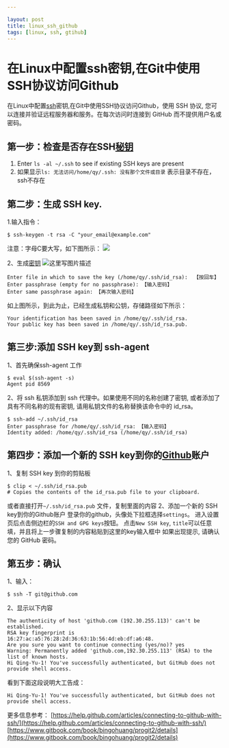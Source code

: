 ```yaml
---

layout: post
title: linux_ssh_github
tags: [linux, ssh, gtihub]
---
```


# 在Linux中配置ssh密钥,在Git中使用SSH协议访问Github

在Linux中配置[ssh](https://so.csdn.net/so/search?q=ssh&spm=1001.2101.3001.7020)密钥,在Git中使用SSH协议访问Github，使用 SSH 协议, 您可以连接并验证远程服务器和服务。在每次访问时连接到 GitHub 而不提供用户名或密码。

## 第一步：检查是否存在SSH[秘钥](https://so.csdn.net/so/search?q=%E7%A7%98%E9%92%A5&spm=1001.2101.3001.7020)

1.  Enter `ls -al ~/.ssh` to see if existing SSH keys are present
2.  如果显示`ls: 无法访问/home/qy/.ssh: 没有那个文件或目录` 表示目录不存在，ssh不存在

## 第二步：生成 SSH key.

1.输入指令：

```
$ ssh-keygen -t rsa -C "your_email@example.com"
```

注意：字母C要大写，如下图所示：
![](https://cdn.jsdelivr.net/gh/darkchoco10099/img/20171223004708515)

2、生成[密钥](https://so.csdn.net/so/search?q=%E5%AF%86%E9%92%A5&spm=1001.2101.3001.7020)
![这里写图片描述](https://cdn.jsdelivr.net/gh/darkchoco10099/img/20171223005112294)

```
Enter file in which to save the key (/home/qy/.ssh/id_rsa):  【按回车】
Enter passphrase (empty for no passphrase): 【输入密码】
Enter same passphrase again: 【再次输入密码】
```

如上图所示，到此为止，已经生成私钥和公钥，存储路径如下所示：

```
Your identification has been saved in /home/qy/.ssh/id_rsa.
Your public key has been saved in /home/qy/.ssh/id_rsa.pub.
```

## 第三步:添加 SSH key到 ssh-agent

1、首先确保ssh-agent 工作

```
$ eval $(ssh-agent -s)
Agent pid 8569
```

2、将 ssh 私钥添加到 ssh 代理中。如果使用不同的名称创建了密钥, 或者添加了具有不同名称的现有密钥, 请用私钥文件的名称替换该命令中的 id\_rsa。

```
$ ssh-add ~/.ssh/id_rsa
Enter passphrase for /home/qy/.ssh/id_rsa: 【输入密码】
Identity added: /home/qy/.ssh/id_rsa (/home/qy/.ssh/id_rsa)
```

## 第四步：添加一个新的 SSH key到你的[Github](https://so.csdn.net/so/search?q=Github&spm=1001.2101.3001.7020)账户

1、复制 SSH key 到你的剪贴板

```
$ clip < ~/.ssh/id_rsa.pub
# Copies the contents of the id_rsa.pub file to your clipboard.
```

或者直接打开`~/.ssh/id_rsa.pub` 文件，复制里面的内容
2、添加一个新的 SSH key到你的Github账户
登录你的github，头像处下拉框选择`settings`。
进入设置页后点击侧边栏的`SSH and GPG keys`按钮。
点击`New SSH key`, `title`可以任意填，并且将上一步骤复制的内容粘贴到这里的key输入框中
如果出现提示, 请确认您的 GitHub 密码。

## 第五步：确认

1、输入：

```
$ ssh -T git@github.com
```

2、显示以下内容

```
The authenticity of host 'github.com (192.30.255.113)' can't be established.
RSA key fingerprint is 16:27:ac:a5:76:28:2d:36:63:1b:56:4d:eb:df:a6:48.
Are you sure you want to continue connecting (yes/no)? yes
Warning: Permanently added 'github.com,192.30.255.113' (RSA) to the list of known hosts.
Hi Qing-Yu-1! You've successfully authenticated, but GitHub does not provide shell access.
```

看到下面这段说明大工告成：

```
Hi Qing-Yu-1! You've successfully authenticated, but GitHub does not provide shell access.
```

更多信息参考：
[https://help.github.com/articles/connecting-to-github-with-ssh/](https://help.github.com/articles/connecting-to-github-with-ssh/)
[https://www.gitbook.com/book/bingohuang/progit2/details](https://www.gitbook.com/book/bingohuang/progit2/details)